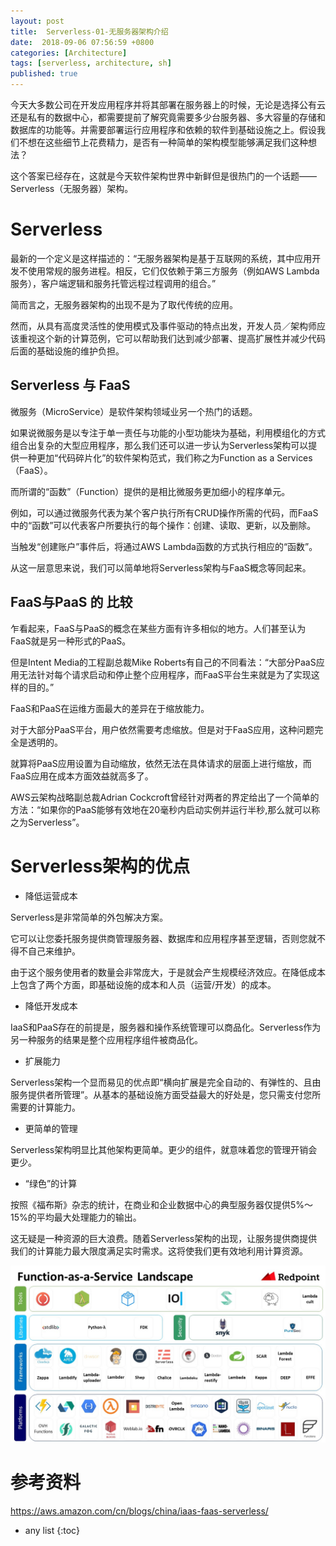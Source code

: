 ```yaml
---
layout: post
title:  Serverless-01-无服务器架构介绍
date:  2018-09-06 07:56:59 +0800
categories: [Architecture]
tags: [serverless, architecture, sh]
published: true
---
```


今天大多数公司在开发应用程序并将其部署在服务器上的时候，无论是选择公有云还是私有的数据中心，都需要提前了解究竟需要多少台服务器、多大容量的存储和数据库的功能等。并需要部署运行应用程序和依赖的软件到基础设施之上。假设我们不想在这些细节上花费精力，是否有一种简单的架构模型能够满足我们这种想法？

这个答案已经存在，这就是今天软件架构世界中新鲜但是很热门的一个话题——Serverless（无服务器）架构。

# Serverless

最新的一个定义是这样描述的：“无服务器架构是基于互联网的系统，其中应用开发不使用常规的服务进程。相反，它们仅依赖于第三方服务（例如AWS Lambda服务），客户端逻辑和服务托管远程过程调用的组合。”

简而言之，无服务器架构的出现不是为了取代传统的应用。

然而，从具有高度灵活性的使用模式及事件驱动的特点出发，开发人员／架构师应该重视这个新的计算范例，它可以帮助我们达到减少部署、提高扩展性并减少代码后面的基础设施的维护负担。

## Serverless 与 FaaS

微服务（MicroService）是软件架构领域业另一个热门的话题。

如果说微服务是以专注于单一责任与功能的小型功能块为基础，利用模组化的方式组合出复杂的大型应用程序，那么我们还可以进一步认为Serverless架构可以提供一种更加“代码碎片化”的软件架构范式，我们称之为Function as a Services（FaaS）。

而所谓的“函数”（Function）提供的是相比微服务更加细小的程序单元。

例如，可以通过微服务代表为某个客户执行所有CRUD操作所需的代码，而FaaS中的“函数”可以代表客户所要执行的每个操作：创建、读取、更新，以及删除。

当触发“创建账户”事件后，将通过AWS Lambda函数的方式执行相应的“函数”。

从这一层意思来说，我们可以简单地将Serverless架构与FaaS概念等同起来。

## FaaS与PaaS 的 比较

乍看起来，FaaS与PaaS的概念在某些方面有许多相似的地方。人们甚至认为FaaS就是另一种形式的PaaS。

但是Intent Media的工程副总裁Mike Roberts有自己的不同看法：“大部分PaaS应用无法针对每个请求启动和停止整个应用程序，而FaaS平台生来就是为了实现这样的目的。”

FaaS和PaaS在运维方面最大的差异在于缩放能力。

对于大部分PaaS平台，用户依然需要考虑缩放。但是对于FaaS应用，这种问题完全是透明的。

就算将PaaS应用设置为自动缩放，依然无法在具体请求的层面上进行缩放，而FaaS应用在成本方面效益就高多了。

AWS云架构战略副总裁Adrian Cockcroft曾经针对两者的界定给出了一个简单的方法：“如果你的PaaS能够有效地在20毫秒内启动实例并运行半秒,那么就可以称之为Serverless”。

# Serverless架构的优点

- 降低运营成本

Serverless是非常简单的外包解决方案。

它可以让您委托服务提供商管理服务器、数据库和应用程序甚至逻辑，否则您就不得不自己来维护。

由于这个服务使用者的数量会非常庞大，于是就会产生规模经济效应。在降低成本上包含了两个方面，即基础设施的成本和人员（运营/开发）的成本。

- 降低开发成本

IaaS和PaaS存在的前提是，服务器和操作系统管理可以商品化。Serverless作为另一种服务的结果是整个应用程序组件被商品化。

- 扩展能力

Serverless架构一个显而易见的优点即“横向扩展是完全自动的、有弹性的、且由服务提供者所管理”。从基本的基础设施方面受益最大的好处是，您只需支付您所需要的计算能力。

- 更简单的管理

Serverless架构明显比其他架构更简单。更少的组件，就意味着您的管理开销会更少。

- “绿色”的计算

按照《福布斯》杂志的统计，在商业和企业数据中心的典型服务器仅提供5%～15%的平均最大处理能力的输出。

这无疑是一种资源的巨大浪费。随着Serverless架构的出现，让服务提供商提供我们的计算能力最大限度满足实时需求。这将使我们更有效地利用计算资源。

![FAAS 全景图](https://raw.githubusercontent.com/amyers1793/FunctionasaServiceLandscape/master/171012%20FaaS%20%20Landscape.jpg)

# 参考资料

https://aws.amazon.com/cn/blogs/china/iaas-faas-serverless/

* any list
{:toc}